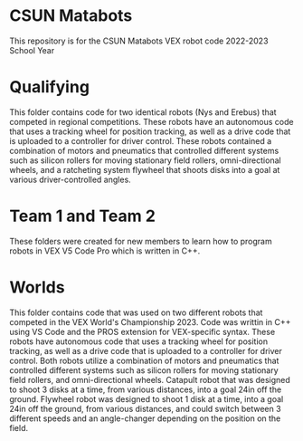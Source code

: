 # CSUN Matabots 
This repository is for the CSUN Matabots VEX robot code 
2022-2023 School Year

# Qualifying
This folder contains code for two identical robots (Nys and Erebus) that competed in regional competitions. These robots have an autonomous code that uses a tracking wheel for position tracking, as well as a drive code that is uploaded to a controller for driver control. These robots contained a combination of motors and pneumatics that controlled different systems such as silicon rollers for moving stationary field rollers, omni-directional wheels, and a ratcheting system flywheel that shoots disks into a goal at various driver-controlled angles. 

# Team 1 and Team 2
These folders were created for new members to learn how to program robots in VEX V5 Code Pro which is written in C++. 

# Worlds
This folder contains code that was used on two different robots that competed in the VEX World's Championship 2023. Code was writtin in C++ using VS Code and the PROS extension for VEX-specific syntax. These robots have autonomous code that uses a tracking wheel for position tracking, as well as a drive code that is uploaded to a controller for driver control. Both robots utilize a combination of motors and pneumatics that controlled different systems such as silicon rollers for moving stationary field rollers, and omni-directional wheels. 
Catapult robot that was designed to shoot 3 disks at a time, from various distances, into a goal 24in off the ground. 
Flywheel robot was designed to shoot 1 disk at a time, into a goal 24in off the ground, from various distances, and could switch between 3 different speeds and an angle-changer depending on the position on the field. 
